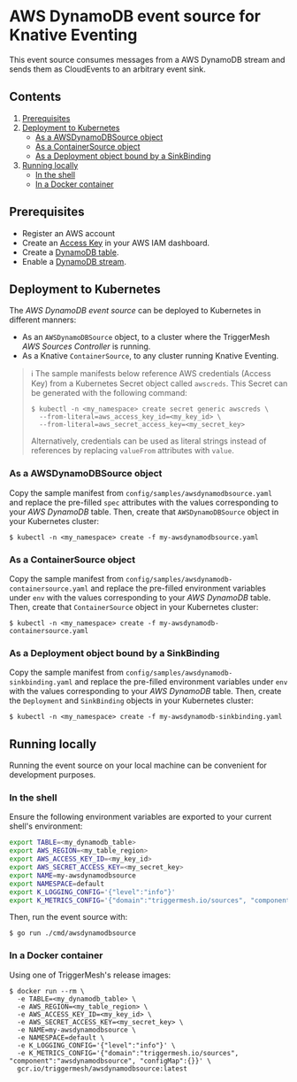 # AWS DynamoDB event source for Knative Eventing

This event source consumes messages from a AWS DynamoDB stream and sends them as CloudEvents to an arbitrary event sink.

## Contents

1. [Prerequisites](#prerequisites)
1. [Deployment to Kubernetes](#deployment-to-kubernetes)
   * [As a AWSDynamoDBSource object](#as-a-awsdynamodbsource-object)
   * [As a ContainerSource object](#as-a-containersource-object)
   * [As a Deployment object bound by a SinkBinding](#as-a-deployment-object-bound-by-a-sinkbinding)
1. [Running locally](#running-locally)
   * [In the shell](#in-the-shell)
   * [In a Docker container](#in-a-docker-container)

## Prerequisites

* Register an AWS account
* Create an [Access Key][doc-accesskey] in your AWS IAM dashboard.
* Create a [DynamoDB table][doc-dynamodb-table].
* Enable a [DynamoDB stream][doc-dynamodb-stream].

## Deployment to Kubernetes

The _AWS DynamoDB event source_ can be deployed to Kubernetes in different manners:

* As an `AWSDynamoDBSource` object, to a cluster where the TriggerMesh _AWS Sources Controller_ is running.
* As a Knative `ContainerSource`, to any cluster running Knative Eventing.

> :information_source: The sample manifests below reference AWS credentials (Access Key) from a Kubernetes Secret object
> called `awscreds`. This Secret can be generated with the following command:
>
> ```console
> $ kubectl -n <my_namespace> create secret generic awscreds \
>   --from-literal=aws_access_key_id=<my_key_id> \
>   --from-literal=aws_secret_access_key=<my_secret_key>
> ```
>
> Alternatively, credentials can be used as literal strings instead of references by replacing `valueFrom` attributes
> with `value`.

### As a AWSDynamoDBSource object

Copy the sample manifest from `config/samples/awsdynamodbsource.yaml` and replace the pre-filled `spec` attributes with
the values corresponding to your _AWS DynamoDB_ table. Then, create that `AWSDynamoDBSource` object in your Kubernetes
cluster:

```console
$ kubectl -n <my_namespace> create -f my-awsdynamodbsource.yaml
```

### As a ContainerSource object

Copy the sample manifest from `config/samples/awsdynamodb-containersource.yaml` and replace the pre-filled environment
variables under `env` with the values corresponding to your _AWS DynamoDB_ table. Then, create that `ContainerSource`
object in your Kubernetes cluster:

```console
$ kubectl -n <my_namespace> create -f my-awsdynamodb-containersource.yaml
```

### As a Deployment object bound by a SinkBinding

Copy the sample manifest from `config/samples/awsdynamodb-sinkbinding.yaml` and replace the pre-filled environment
variables under `env` with the values corresponding to your _AWS DynamoDB_ table. Then, create the `Deployment` and
`SinkBinding` objects in your Kubernetes cluster:

```console
$ kubectl -n <my_namespace> create -f my-awsdynamodb-sinkbinding.yaml
```

## Running locally

Running the event source on your local machine can be convenient for development purposes.

### In the shell

Ensure the following environment variables are exported to your current shell's environment:

```sh
export TABLE=<my_dynamodb_table>
export AWS_REGION=<my_table_region>
export AWS_ACCESS_KEY_ID=<my_key_id>
export AWS_SECRET_ACCESS_KEY=<my_secret_key>
export NAME=my-awsdynamodbsource
export NAMESPACE=default
export K_LOGGING_CONFIG='{"level":"info"}'
export K_METRICS_CONFIG='{"domain":"triggermesh.io/sources", "component":"awsdynamodbsource", "configMap":{}}'
```

Then, run the event source with:

```console
$ go run ./cmd/awsdynamodbsource
```

### In a Docker container

Using one of TriggerMesh's release images:

```console
$ docker run --rm \
  -e TABLE=<my_dynamodb_table> \
  -e AWS_REGION=<my_table_region> \
  -e AWS_ACCESS_KEY_ID=<my_key_id> \
  -e AWS_SECRET_ACCESS_KEY=<my_secret_key> \
  -e NAME=my-awsdynamodbsource \
  -e NAMESPACE=default \
  -e K_LOGGING_CONFIG='{"level":"info"}' \
  -e K_METRICS_CONFIG='{"domain":"triggermesh.io/sources", "component":"awsdynamodbsource", "configMap":{}}' \
  gcr.io/triggermesh/awsdynamodbsource:latest
```

[doc-accesskey]: https://docs.aws.amazon.com/general/latest/gr/aws-sec-cred-types.html#access-keys-and-secret-access-keys
[doc-dynamodb-table]: https://docs.aws.amazon.com/amazondynamodb/latest/developerguide/getting-started-step-1.html
[doc-dynamodb-stream]: https://docs.aws.amazon.com/amazondynamodb/latest/developerguide/Streams.html#Streams.Enabling
